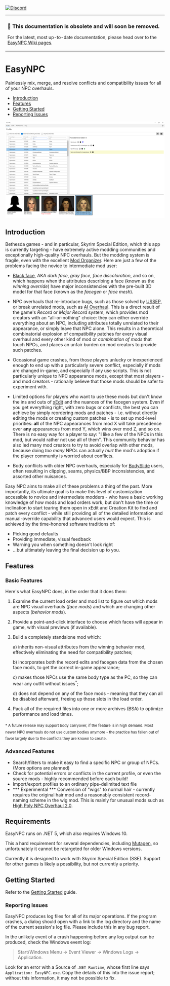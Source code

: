 ﻿[![Discord](https://discordapp.com/api/guilds/866079527256195112/widget.png)](https://discord.gg/E4a6XfRvHe)

<table><tr><td width="880px">
  <h3>🛑 This documentation is obsolete and will soon be removed.</h3>
  <p>For the latest, most up-to-date documentation, please head over to the <a href="https://github.com/focustense/easymod/wiki/EasyNPC-%E2%80%90-Home">EasyNPC Wiki pages</a>.</p>
</td></tr></table>

# EasyNPC

Painlessly mix, merge, and resolve conflicts and compatibility issues for all of your NPC overhauls.

- [Introduction](#Introduction)
- [Features](#Features)
- [Getting Started](#Getting-Started)
- [Reporting Issues](#Reporting-Issues)

![Screenshot](Docs/images/profile.png)

## Introduction

Bethesda games - and in particular, Skyrim Special Edition, which this app is currently targeting - have extremely active modding communities and exceptionally high-quality NPC overhauls. But the modding system is fragile, even with the excellent [Mod Organizer](https://github.com/ModOrganizer2/modorganizer). Here are just a few of the problems facing the novice to intermediate mod user:

- [Black face](https://forums.nexusmods.com/index.php?/topic/5219960-weird-skin-colourhead-mismatching/), AKA _dark face_, _gray face_, _face discoloration_, and so on, which happens when the attributes describing a face (known as the _winning override_) have major inconsistencies with the pre-built 3D model for that face (known as the _facegen_ or _face mesh_).

- NPC overhauls that re-introduce bugs, such as those solved by [USSEP](https://www.nexusmods.com/skyrimspecialedition/mods/266/), or break unrelated mods, such as [AI Overhaul](https://www.nexusmods.com/skyrimspecialedition/mods/21654). This is a direct result of the game's _Record_ or _Major Record_ system, which provides mod creators with an "all-or-nothing" choice: they can either override everything about an NPC, including attributes totally unrelated to their appearance, or simply leave that NPC alone. This results in a theoretical combinatorial explosion of compatibility patches for every visual overhaul and every other kind of mod or _combination of mods_ that touch NPCs, and places an unfair burden on mod creators to provide such patches.

- Occasional game crashes, from those players unlucky or inexperienced enough to end up with a particularly severe conflict, especially if mods are changed in-game, and especially if any use scripts. This is not particularly unique to NPC appearance mods, except that most players - and mod creators - rationally believe that those mods should be safer to experiment with.

- Limited options for players who want to use these mods but don't know the ins and outs of [xEdit](https://github.com/TES5Edit/TES5Edit) and the nuances of the facegen system. Even if you get everything right, with zero bugs or conflicts, the best you can achieve by simply reordering mods and patches - i.e. without directly editing the mods or creating custom patches - is to set up mod-level priorities: **all** of the NPC appearances from mod X will take precedence over **any** appearances from mod Y, which wins over mod Z, and so on. There is no easy way for a player to say: "I like a few of the NPCs in this mod, but would rather not use all of them". This community behavior has also led many mod creators to try to avoid overlap with other mods, because doing _too many_ NPCs can actually _hurt_ the mod's adoption if the player community is worried about conflicts.

- Body conflicts with older NPC overhauls, especially for [BodySlide](https://github.com/ousnius/BodySlide-and-Outfit-Studio) users, often resulting in clipping, seams, physics/BBP inconsistencies, and assorted other nuisances.

Easy NPC aims to make all of these problems a thing of the past. More importantly, its ultimate goal is to make this level of customization accessible to novice and intermediate modders - who have a basic working knowledge of how mods and load orders work, but don't have the time or inclination to start tearing them open in xEdit and Creation Kit to find and patch every conflict - while still providing all of the detailed information and manual-override capability that advanced users would expect. This is achieved by the time-honored software traditions of:

- Picking good defaults
- Providing immediate, visual feedback
- Warning you when something doesn't look right
- ...but ultimately leaving the final decision up to you.

## Features

### Basic Features

Here's what EasyNPC does, in the order that it does them:

1. Examine the current load order and mod list to figure out which mods are NPC visual overhauls (_face mods_) and which are changing other aspects (_behavior mods_).
 
2. Provide a point-and-click interface to choose which faces will appear in game, with visual previews (if available).

3. Build a completely standalone mod which:  

    a) inherits non-visual attributes from the winning behavior mod, effectively eliminating the need for compatibility patches;  

    b) incorporates both the record edits and facegen data from the chosen face mods, to get the correct in-game appearance;

    c) makes those NPCs use the same body type as the PC, so they can wear any outfit without issues<sup>*</sup>;

    d) does not depend on any of the face mods - meaning that they can all be disabled afterward, freeing up those slots in the load order.

4. Pack all of the required files into one or more archives (BSA) to optimize performance and load times.

<sub>* A future release may support body carryover, if the feature is in high demand. Most newer NPC overhauls do not use custom bodies anymore - the practice has fallen out of favor largely due to the conflicts they are known to create.</sub>

### Advanced Features

- Search/filters to make it easy to find a specific NPC or group of NPCs. (More options are planned)
- Check for potential errors or conflicts in the current profile, or even the source mods - highly recommended before each build!
- Import/export profiles to an ordinary pipe-delimited text file
- *** Experimental *** Conversion of "wigs" to normal hair - currently requires the original hair mod and a reasonably consistent record-naming scheme in the wig mod. This is mainly for unusual mods such as [High Poly NPC Overhaul 2.0](https://www.nexusmods.com/skyrimspecialedition/mods/44155).

## Requirements

EasyNPC runs on .NET 5, which also requires Windows 10.

This a hard requirement for several dependencies, including [Mutagen](https://github.com/Mutagen-Modding/Mutagen), so unfortunately it cannot be retargeted for older Windows versions.

Currently it is designed to work with Skyrim Special Edition (SSE). Support for other games is likely a possibility, but not currently a priority.

## Getting Started

Refer to the [Getting Started](Docs/getting-started.md) guide.

### Reporting Issues

EasyNPC produces log files for all of its major operations. If the program crashes, a dialog should open with a link to the log directory and the name of the current session's log file. Please include this in any bug report.

In the unlikely event of a crash happening before any log output can be produced, check the Windows event log:

> Start/Windows Menu -> Event Viewer -> Windows Logs -> Application.
 
Look for an error with a Source of `.NET Runtime`, whose first line says `Application: EasyNPC.exe`. Copy the details of this into the issue report; without this information, it may not be possible to fix.